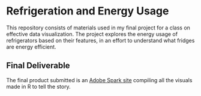 # Refrigeration and Energy Usage

This repository consists of materials used in my final project for a class on effective data visualization. The project explores the energy usage of refrigerators based on their features, in an effort to understand what fridges are energy efficient.

## Final Deliverable

The final product submitted is an [Adobe Spark site](https://express.adobe.com/page/iReIdngvT2Lye/) compiling all the visuals made in R to tell the story.
